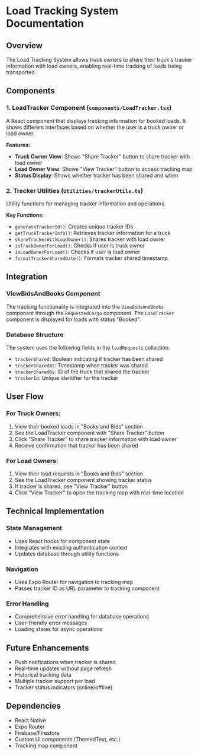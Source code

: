 # Load Tracking System Documentation

## Overview
The Load Tracking System allows truck owners to share their truck's tracker information with load owners, enabling real-time tracking of loads being transported.

## Components

### 1. LoadTracker Component (`components/LoadTracker.tsx`)
A React component that displays tracking information for booked loads. It shows different interfaces based on whether the user is a truck owner or load owner.

**Features:**
- **Truck Owner View**: Shows "Share Tracker" button to share tracker with load owner
- **Load Owner View**: Shows "View Tracker" button to access tracking map
- **Status Display**: Shows whether tracker has been shared and when

### 2. Tracker Utilities (`Utilities/trackerUtils.ts`)
Utility functions for managing tracker information and operations.

**Key Functions:**
- `generateTrackerId()`: Creates unique tracker IDs
- `getTruckTrackerInfo()`: Retrieves tracker information for a truck
- `shareTrackerWithLoadOwner()`: Shares tracker with load owner
- `isTruckOwnerForLoad()`: Checks if user is truck owner
- `isLoadOwnerForLoad()`: Checks if user is load owner
- `formatTrackerSharedDate()`: Formats tracker shared timestamp

## Integration

### ViewBidsAndBooks Component
The tracking functionality is integrated into the `ViewBidsAndBooks` component through the `RequestedCargo` component. The `LoadTracker` component is displayed for loads with status "Booked".

### Database Structure
The system uses the following fields in the `loadRequests` collection:
- `trackerShared`: Boolean indicating if tracker has been shared
- `trackerSharedAt`: Timestamp when tracker was shared
- `trackerSharedBy`: ID of the truck that shared the tracker
- `trackerId`: Unique identifier for the tracker

## User Flow

### For Truck Owners:
1. View their booked loads in "Books and Bids" section
2. See the LoadTracker component with "Share Tracker" button
3. Click "Share Tracker" to share tracker information with load owner
4. Receive confirmation that tracker has been shared

### For Load Owners:
1. View their load requests in "Books and Bids" section
2. See the LoadTracker component showing tracker status
3. If tracker is shared, see "View Tracker" button
4. Click "View Tracker" to open the tracking map with real-time location

## Technical Implementation

### State Management
- Uses React hooks for component state
- Integrates with existing authentication context
- Updates database through utility functions

### Navigation
- Uses Expo Router for navigation to tracking map
- Passes tracker ID as URL parameter to tracking component

### Error Handling
- Comprehensive error handling for database operations
- User-friendly error messages
- Loading states for async operations

## Future Enhancements
- Push notifications when tracker is shared
- Real-time updates without page refresh
- Historical tracking data
- Multiple tracker support per load
- Tracker status indicators (online/offline)

## Dependencies
- React Native
- Expo Router
- Firebase/Firestore
- Custom UI components (ThemedText, etc.)
- Tracking map component
